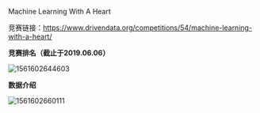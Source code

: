 Machine Learning With A Heart

竞赛链接：<https://www.drivendata.org/competitions/54/machine-learning-with-a-heart/>

**竞赛排名（截止于****2019.06.06****）**

![1561602644603](C:\Users\Jomin\AppData\Roaming\Typora\typora-user-images\1561602644603.png)

**数据介绍**

![1561602660111](C:\Users\Jomin\AppData\Roaming\Typora\typora-user-images\1561602660111.png)
